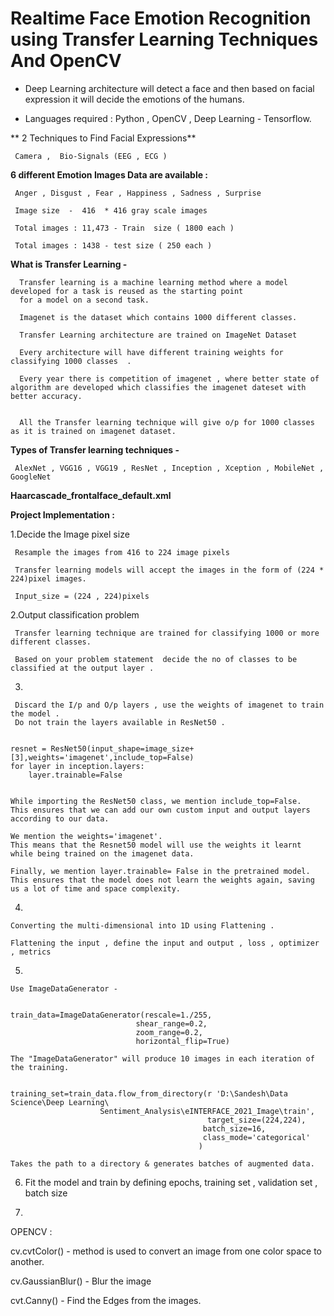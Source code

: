 #  Realtime   Face   Emotion Recognition using  Transfer  Learning  Techniques  And OpenCV 


- Deep Learning architecture will detect a face and then based on facial expression it will decide the emotions of the humans.

- Languages required : Python , OpenCV , Deep Learning - Tensorflow.



** 2 Techniques to Find Facial Expressions**

     Camera ,  Bio-Signals (EEG , ECG )



**6 different Emotion Images Data are available :**

     Anger , Disgust , Fear , Happiness , Sadness , Surprise

     Image size  -  416  * 416 gray scale images 

     Total images : 11,473 - Train  size ( 1800 each )

     Total images : 1438 - test size ( 250 each )


**What is Transfer Learning  -** 
      
      Transfer learning is a machine learning method where a model developed for a task is reused as the starting point 
      for a model on a second task.
      
      Imagenet is the dataset which contains 1000 different classes.
      
      Transfer Learning architecture are trained on ImageNet Dataset 
      
      Every architecture will have different training weights for classifying 1000 classes  . 
      
      Every year there is competition of imagenet , where better state of algorithm are developed which classifies the imagenet dateset with better accuracy. 
      
      
      All the Transfer learning technique will give o/p for 1000 classes as it is trained on imagenet dataset. 
      

**Types of Transfer learning techniques -**  
	
     AlexNet , VGG16 , VGG19 , ResNet , Inception , Xception , MobileNet , GoogleNet 




**Haarcascade_frontalface_default.xml**





**Project Implementation :** 


1.Decide the Image pixel size 

     Resample the images from 416 to 224 image pixels 

     Transfer learning models will accept the images in the form of (224 * 224)pixel images.

     Input_size = (224 , 224)pixels



2.Output classification problem 

     Transfer learning technique are trained for classifying 1000 or more different classes.

     Based on your problem statement  decide the no of classes to be classified at the output layer .


3.

     Discard the I/p and O/p layers , use the weights of imagenet to train the model .
     Do not train the layers available in ResNet50 .


	resnet = ResNet50(input_shape=image_size+[3],weights='imagenet',include_top=False)
	for layer in inception.layers:
    	layer.trainable=False


	While importing the ResNet50 class, we mention include_top=False. 
	This ensures that we can add our own custom input and output layers according to our data.

	We mention the weights='imagenet'. 
	This means that the Resnet50 model will use the weights it learnt while being trained on the imagenet data.

	Finally, we mention layer.trainable= False in the pretrained model.
	This ensures that the model does not learn the weights again, saving us a lot of time and space complexity.


4.

	Converting the multi-dimensional into 1D using Flattening .

	Flattening the input , define the input and output , loss , optimizer , metrics 

5.



	Use ImageDataGenerator - 


	train_data=ImageDataGenerator(rescale=1./255,
                                shear_range=0.2,
                                zoom_range=0.2,
                                horizontal_flip=True)

	The "ImageDataGenerator" will produce 10 images in each iteration of the training.


	training_set=train_data.flow_from_directory(r 'D:\Sandesh\Data Science\Deep Learning\
						Sentiment_Analysis\eINTERFACE_2021_Image\train',
                                                target_size=(224,224),
                                               batch_size=16,
                                               class_mode='categorical'
                                              )

	Takes the path to a directory & generates batches of augmented data.

6. Fit the model and train by defining epochs, training set , validation set , batch size



7.

OPENCV :

cv.cvtColor() -   method is used to convert an image from one color space to another.

cv.GaussianBlur() - Blur the image

cvt.Canny() -  Find the Edges from the images.

















